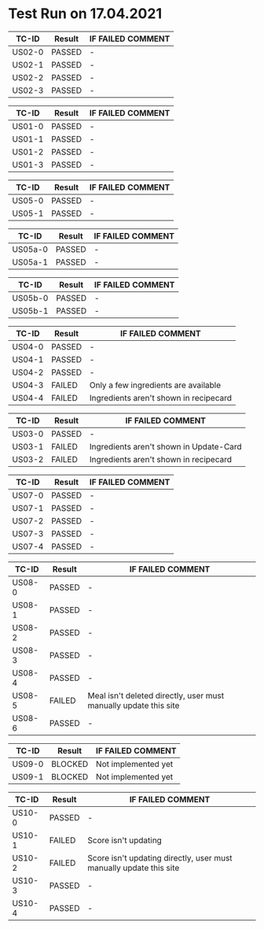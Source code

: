 # Test Run on 17.04.2021

| TC-ID | Result | IF FAILED COMMENT |
| --- | --- | --- |
| US02-0 | PASSED | - |
| US02-1 | PASSED | - |
| US02-2 | PASSED | - |
| US02-3 | PASSED | - |

| TC-ID | Result | IF FAILED COMMENT |
| --- | --- | --- |
| US01-0 | PASSED | - |
| US01-1 | PASSED | - |
| US01-2 | PASSED | - |
| US01-3 | PASSED | - |

| TC-ID | Result | IF FAILED COMMENT |
| --- | --- | --- |
| US05-0 | PASSED | - |
| US05-1 | PASSED | - |

| TC-ID | Result | IF FAILED COMMENT |
| --- | --- | --- |
| US05a-0 | PASSED | - |
| US05a-1 | PASSED | - |

| TC-ID | Result | IF FAILED COMMENT |
| --- | --- | --- |
| US05b-0 | PASSED | - |
| US05b-1 | PASSED | - |

| TC-ID | Result | IF FAILED COMMENT |
| --- | --- | --- |
| US04-0 | PASSED | - |
| US04-1 | PASSED | - |
| US04-2 | PASSED | - |
| US04-3 | FAILED | Only a few ingredients are available |
| US04-4 | FAILED | Ingredients aren&#39;t shown in recipecard |

| TC-ID | Result | IF FAILED COMMENT |
| --- | --- | --- |
| US03-0 | PASSED | - |
| US03-1 | FAILED | Ingredients aren&#39;t shown in Update-Card |
| US03-2 | FAILED | Ingredients aren&#39;t shown in recipecard |

| TC-ID | Result | IF FAILED COMMENT |
| --- | --- | --- |
| US07-0 | PASSED | - |
| US07-1 | PASSED | - |
| US07-2 | PASSED | - |
| US07-3 | PASSED | - |
| US07-4 | PASSED | - |

| TC-ID | Result | IF FAILED COMMENT |
| --- | --- | --- |
| US08-0 | PASSED | - |
| US08-1 | PASSED | - |
| US08-2 | PASSED | - |
| US08-3 | PASSED | - |
| US08-4 | PASSED | - |
| US08-5 | FAILED | Meal isn&#39;t deleted directly, user must manually update this site |
| US08-6 | PASSED | - |

| TC-ID | Result | IF FAILED COMMENT |
| --- | --- | --- |
| US09-0 | BLOCKED | Not implemented yet |
| US09-1 | BLOCKED | Not implemented yet |

| TC-ID | Result | IF FAILED COMMENT |
| --- | --- | --- |
| US10-0 | PASSED | - |
| US10-1 | FAILED | Score isn&#39;t updating |
| US10-2 | FAILED | Score isn&#39;t updating directly, user must manually update this site |
| US10-3 | PASSED | - |
| US10-4 | PASSED | - |

